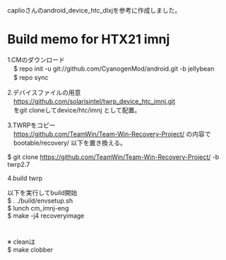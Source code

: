 
caplioさんのandroid_device_htc_dlxjを参考に作成しました。  

# Build memo for HTX21 imnj  

1.CMのダウンロード  
　$ repo init -u git://github.com/CyanogenMod/android.git -b jellybean  
　$ repo sync  

2.デバイスファイルの用意  
　https://github.com/solarisintel/twrp_device_htc_imnj.git  
　をgit cloneしてdevice/htc/imnj として配置。  

3.TWRPをコピー  
　https://github.com/TeamWin/Team-Win-Recovery-Project/ の内容で  
　bootable/recovery/ 以下を置き換える。  

  $ git clone https://github.com/TeamWin/Team-Win-Recovery-Project/ -b twrp2.7  

4.build twrp  

   以下を実行してbuild開始  
   $ . ./build/envsetup.sh  
   $ lunch cm_imnj-eng  
   $ make -j4 recoveryimage  
　　  
　　  
※ cleanは  
   $ make clobber  

